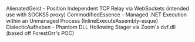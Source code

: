 
AlienatedGeist - Position Independent TCP Relay via WebSockets (intended use with SOCKS5 proxy)
CommodifiedEssence - Managed .NET Execution within an Unmanaged Process (InlineExecuteAssembly-esque)
DialecticAufheben - Phantom DLL Hollowing Stager via Zoom's dvf.dll (based off ForestOrr's POC)
